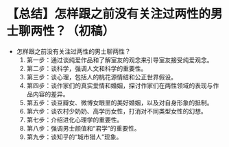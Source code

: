 # 【总结】怎样跟之前没有关注过两性的男士聊两性？（初稿）

-   怎样跟之前没有关注过两性的男士聊两性？
    1.  第一步：通过谈纯爱作品和了解室友的观念来引导室友接受纯爱观念。
    2.  第二步：谈科学，强调人文和科学的重要性。
    3.  第三步：谈心理，包括人的桃花源情结和公正世界假设。
    4.  第四步：谈作家们的真实爱情和婚姻，探讨作家们在两性领域的表现与作品内容的差异。
    5.  第五步：谈豆瓣女、微博女眼里的美好婚姻，以及对自身形象的抵制。
    6.  第六步：谈农村少奶奶、高学历女性，打消对不同类型女性的幻想。
    7.  第七步：介绍进化心理学的重要性。
    8.  第八步：强调男士颜值和“君学”的重要性。
    9.  第九步：谈知乎的“城市猎人”现象。